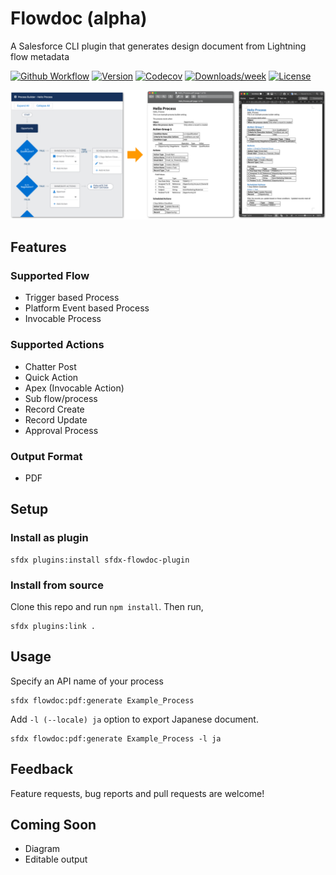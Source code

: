 # Flowdoc (alpha)

A Salesforce CLI plugin that generates design document from Lightning flow metadata

[![Github Workflow](https://github.com/shunkosa/sfdx-flowdoc-plugin/workflows/unit%20test/badge.svg?branch=master)](https://github.com/shunkosa/sfdx-flowdoc-plugin/actions?query=workflow%3A%22unit%20test%22)
[![Version](https://img.shields.io/npm/v/sfdx-flowdoc-plugin.svg)](https://npmjs.org/package/sfdx-flowdoc-plugin)
[![Codecov](https://codecov.io/gh/shunkosa/sfdx-flowdoc-plugin/branch/master/graph/badge.svg)](https://codecov.io/gh/shunkosa/sfdx-flowdoc-plugin)
[![Downloads/week](https://img.shields.io/npm/dw/sfdx-flowdoc-plugin.svg)](https://npmjs.org/package/sfdx-flowdoc-plugin)
[![License](https://img.shields.io/npm/l/sfdx-flowdoc-plugin.svg)](https://github.com/shunkosa/sfdx-flowdoc-plugin/blob/master/package.json)

![](img/screenshot.png)

## Features

### Supported Flow

-   Trigger based Process
-   Platform Event based Process
-   Invocable Process

### Supported Actions

-   Chatter Post
-   Quick Action
-   Apex (Invocable Action)
-   Sub flow/process
-   Record Create
-   Record Update
-   Approval Process

### Output Format

-   PDF

## Setup

### Install as plugin

```
sfdx plugins:install sfdx-flowdoc-plugin
```

### Install from source

Clone this repo and run `npm install`. Then run,

```
sfdx plugins:link .
```

## Usage

Specify an API name of your process

```
sfdx flowdoc:pdf:generate Example_Process
```

Add `-l (--locale) ja` option to export Japanese document.

```
sfdx flowdoc:pdf:generate Example_Process -l ja
```

## Feedback

Feature requests, bug reports and pull requests are welcome!

## Coming Soon

-   Diagram
-   Editable output
